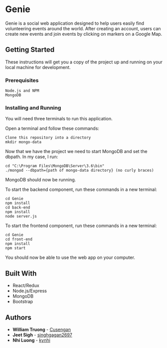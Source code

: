 # Genie

Genie is a social web application designed to help users easily find volunteering events around the world. After creating an account, users can create new events and join events by clicking on markers on a Google Map.

## Getting Started

These instructions will get you a copy of the project up and running on your local machine for development.

### Prerequisites

```
Node.js and NPM
MongoDB
```

### Installing and Running 

You will need three terminals to run this application.

Open a terminal and follow these commands:

```
Clone this repository into a directory
mkdir mongo-data 
```

Now that we have the project we need to start MongoDB and set the dbpath. In my case, I run:

```
cd "C:\Program Files\MongoDB\Server\3.6\bin"
./mongod --dbpath={path of mongo-data directory} (no curly braces)
```

MongoDB should now be running.

To start the backend component, run these commands in a new terminal:

```
cd Genie
npm install
cd back-end
npm install
node server.js
```

To start the frontend component, run these commands in a new terminal:
```
cd Genie
cd front-end
npm install
npm start
```

You should now be able to use the web app on your computer.

## Built With

* React/Redux
* Node.js/Express
* MongoDB
* Bootstrap

## Authors

* **William Truong** - [Cusengan](https://github.com/cusengan)
* **Jeet Sigh** - [singhgagan2697](https://github.com/singhgagan2697)
* **Nhi Luong** - [kynhi](https://github.com/kynhi)
